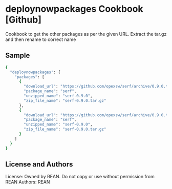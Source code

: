 deploynowpackages Cookbook [Github]
=====================
Cookbook to get the other packages as per the given URL. 
Extract the tar.gz and then rename to correct name

Sample
------------------
```sh
{
  "deploynowpackages": {
    "packages": [
      {
        "download_url": "https://github.com/opexsw/serf/archive/0.9.0.tar.gz",
        "package_name": "serf",
        "unzipped_name": "serf-0.9.0",
        "zip_file_name": "serf-0.9.0.tar.gz"
      },
      {
        "download_url": "https://github.com/opexsw/serf/archive/0.9.0.tar.gz",
        "package_name": "serf",
        "unzipped_name": "serf-0.9.0",
        "zip_file_name": "serf-0.9.0.tar.gz"
      }
    ]
  }
}
```
License and Authors
-------------------
License: Owned by REAN. Do not copy or use without permission from REAN
Authors: REAN


